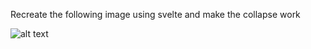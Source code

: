 Recreate the following image using svelte and make the collapse work

![alt text](https://raw.github.com/fradniev/vite-svelte-menu/main/example.png "Example to recreate")